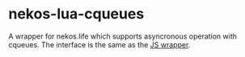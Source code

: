 # nekos-lua-cqueues
A wrapper for nekos.life which supports asyncronous operation with cqueues. The interface is the same as the [JS wrapper](https://github.com/Nekos-life/nekos-dot-life).
